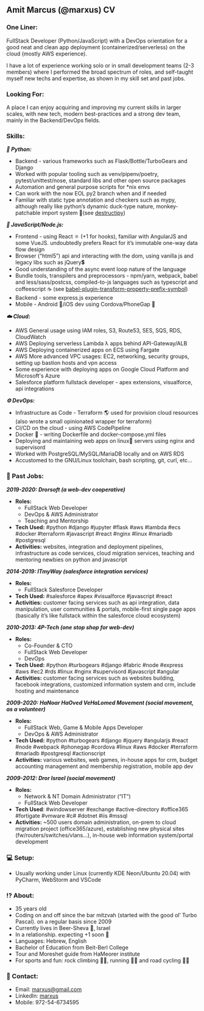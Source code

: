 ## Amit Marcus (@marxus) CV

### One Liner:

FullStack Developer (Python/JavaScript) with a DevOps orientation for a good neat and clean app deployment (containerized/serverless) on the cloud (mostly AWS experience).

I have a lot of experience working solo or in small development teams (2-3 members) where I performed the broad spectrum of roles, and self-taught myself new techs and expertise, as shown in my skill set and past jobs.

### Looking For:

A place I can enjoy acquiring and improving my current skills in larger scales, with new tech, modern best-practices and a strong dev team, mainly in the Backend/DevOps fields.

### Skills:

**_🐍 Python:_**

*   Backend - various frameworks such as Flask/Bottle/TurboGears and Django
*   Worked with popular tooling such as venv/pipenv/poetry, pytest/unittest/nose, standard libs and other open source packages
*   Automation and general purpose scripts for *nix envs
*   Can work with the now EOL py2 branch when and if needed
*   Familiar with static type annotation and checkers such as mypy, although really like python’s dynamic duck-type nature, monkey-patchable import system 🐒(see [destructipy](https://github.com/marxus/destructipy))

**_📜 JavaScript/Node.js:_**

*   Frontend - using React ⚛️ (+1 for hooks), familiar with AngularJS and some VueJS. undoubtedly prefers React for it’s immutable one-way data flow design
*   Browser (“html5”) api and interacting with the dom, using vanilla js and legacy libs such as jQuery💲
*   Good understanding of the async event loop nature of the language
*   Bundle tools, transpilers and preprocessors - npm/yarn, webpack, babel and less/sass/postcss, compiled-to-js languages such as typescript and coffeescript ☕ (see [babel-plugin-transform-property-prefix-symbol](https://github.com/marxus/babel-plugin-transform-property-prefix-symbol))
*   Backend - some express.js experience
*   Mobile - Android 🤖/iOS dev using Cordova/PhoneGap 📱

**_☁️ Cloud:_**

*   AWS General usage using IAM roles, S3, Route53, SES, SQS, RDS, CloudWatch
*   AWS Deploying serverless Lambda λ apps behind API-Gateway/ALB
*   AWS Deploying containerized apps on ECS using Fargate
*   AWS More advanced VPC usages: EC2, networking, security groups, setting up bastion hosts and vpn access
*   Some experience with deploying apps on Google Cloud Platform and Microsoft's Azure
*   Salesforce platform fullstack developer - apex extensions, visualforce, api integrations

**_⚙️ DevOps:_**

*   Infrastructure as Code - Terraform 🌎 used for provision cloud resources (also wrote a small opinionated wrapper for terraform)
*   CI/CD on the cloud - using AWS CodePipeline
*   Docker 🐳 - writing Dockerfile and docker-compose.yml files
*   Deploying and maintaining web apps on linux🐧 servers using nginx and supervisord
*   Worked with PostgreSQL/MySQL/MariaDB locally and on AWS RDS
*   Accustomed to the GNU/Linux toolchain, bash scripting, git, curl, etc…

### 💼 Past Jobs:

**_2019-2020: Drorsoft (a web-dev cooperative)_**
*   **Roles:**
    *   FullStack Web Developer
    *   DevOps & AWS Administrator
    *   Teaching and Mentorship
*   **Tech Used:** #python #django #jupyter #flask #aws #lambda #ecs #docker #terraform #javascript #react #nginx #linux #mariadb #postgresql
*   **Activities:** websites, integration and deployment pipelines, infrastructure as code services, cloud migration services, teaching and mentoring newbies on python and javascript

**_2014-2019: ITmyWay (salesforce integration services)_**
*   **Roles:**
    *   FullStack Salesforce Developer
*   **Tech Used:** #salesforce #apex #visualforce #javascript #react
*   **Activities:** customer facing services such as api integration, data manipulation, user communities & portals, mobile-first single page apps (basically it’s like fullstack within the salesforce cloud ecosystem)

**_2010-2013: 4P-Tech (one stop shop for web-dev)_**
*   **Roles:**
    *   Co-Founder & CTO
    *   FullStack Web Developer
    *   DevOps
*   **Tech Used:** #python #turbogears #django #fabric #node #express #aws #ec2 #rds #linux #nginx #supervisord #javascript #angular
*   **Activities:** customer facing services such as websites building, facebook integrations, customized information system and crm, include hosting and maintenance

**_2009-2020: HaNoar HaOved VeHaLomed Movement (social movement, as a volunteer)_**
*   **Roles:**
    *   FullStack Web, Game & Mobile Apps Developer
    *   DevOps & AWS Administrator
*   **Tech Used:** #python #turbogears #django #jquery #angularjs #react #node #webpack #phonegap #cordova #linux #aws #docker #terraform #mariadb #postgresql #actionscript
*   **Activities:** various websites, web games, in-house apps for crm, budget accounting management and membership registration, mobile app dev

**_2009-2012: Dror Israel (social movement)_**
*   **Roles:**
    *   Network & NT Domain Administrator (“IT”)
    *   FullStack Web Developer
*   **Tech Used**: #windowserver #exchange #active-directory #office365 #fortigate #vmware #c# #dotnet #iis #mssql
*   **Activities:** ~500 users domain administration, on-prem to cloud migration project (office365/azure), establishing new physical sites (fw/routers/switches/vlans…), in-house web information system/portal development

### 💻 Setup:

*   Usually working under Linux (currently KDE Neon/Ubuntu 20.04) with PyCharm, WebStorm and VSCode

### ⁉️ About:

*   35 years old
*   Coding on and off since the bar mitzvah (started with the good ol’ Turbo Pascal). on a regular basis since 2009
*   Currently lives in Beer-Sheva 🐪, Israel
*   In a relationship. expecting +1 soon 👶
*   Languages: Hebrew, English
*   Bachelor of Education from Beit-Berl College
*   Tour and Moreshet guide from HaMeorer institute
*   For sports and fun: rock climbing 🧗‍♂️, running 🏃‍♂️ and road cycling 🚴🏿

### 📨 Contact:

*   Email: [marxus@gmail.com](mailto:marxus@gmail.com)
*   LinkedIn: [marxus](https://www.linkedin.com/in/marxus)
*   Mobile: 972-54-6734595

